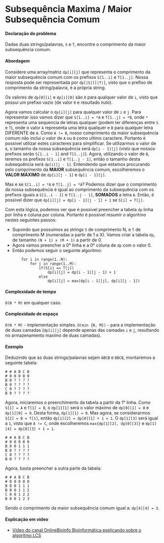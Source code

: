 # Subsequência Maxima / Maior Subsequência Comum

#### Declaração do problema

Dadas duas strings/palavras, `S` e `T`, encontre o comprimento da maior subsequência comum.

#### Abordagem

Considere uma array/matriz `dp[i][j]` que representa o comprimento da maior subsequência comum com os prefixos `S[1..i]` e `T[1..j]`. Nossa resposta pode ser representada por `dp[|S|][|T|]`, visto que o prefixo de comprimento da string/palavra, é a própria string.

Os valores de `dp[0][i]` e `dp[i][0]` são `0` para qualquer valor de `i`, visto que possui um prefixo vazio (de valor `0` e resultado nulo).

Agora vamos calcular o `dp[i][j]` para qualquer valor de `i` e `j`. Para representar isso vamos dizer que `S[1..i] = *A` e `T[1..j] = *B`, onde `*` representa uma sequencia de letras qualquer (podem ter diferenças entre `S` e `T`), onde o valor `A` representa uma letra qualquer e `B` para qualquer letra DIFERENTE de `A`.
Como `A != B`, nosso comprimento da maior subsequência comum não inclui o valor de `A` ou `B` como ultimo caractere. Portanto é possivel utilizar estes caracteres para simplificar.
Se utilizarmos o valor de `A`, o tamanho da nossa subsequência será `dp[i - 1][j]` (visto que nossos prefixos serão `S[1..i - 1]` and `T[1..j]`). Agora, utilizando o valor de `B`, teremos os prefixos `S[1..i]` e `T[1..j - 1]`, então o tamanho desta subsequência será `dp[i][j - 1]`.
Entendendo que estamos procurando pelo comprimento da <b>MAIOR</b> subsequência comum, escolheremos o <b>VALOR MÁXIMO</b> de `dp[i][j - 1]` e `dp[i - 1][j]`.

Mas e se `S[1..i] = *A` e `T[1..j] = *A`? Podemos dizer que o comprimento da nossa subsequência é igual ao comprimento da subsequência com os prefixos iguais a `S[1..i - 1]` e `T[1..j - 1]`, <b>SOMADOS</b> a letra `A`. Então, é possivel dizer que `dp[i][j] = dp[i - 1][j - 1] + 1` se `S[i] = T[j]`.

Com esta lógica, podemos ver que é possivel preencher a tabela `dp` linha por linha e coluna por coluna. Portanto é possivel resumir o algoritmo nestes seguintes passos:

- Supondo que possuimos as strings `S` de comprimento N, e `T` de comprimento M (numeradas a partir de 1 a X). Vamos criar a tabela `dp`, de tamanho `(N + 1) x (M + 1)` a partir de 0.
- Agora vamos preencher a 0° linha e a 0° coluna de `dp` com o valor 0.
- Então podemos seguir o seguinte algoritmo:
    ```
        for i in range(1..N):
            for j in range(1..M):
                if(S[i] == T[j])
                    dp[i][j] = dp[i - 1][j - 1] + 1
                else
                    dp[i][j] = max(dp[i - 1][j], dp[i][j - 1])
    ```

#### Complexidade de tempo

`O(N * M)` em qualquer caso.

#### Complexidade de espaço

`O(N * M)` - implementação simples.
`O(min {N, M})` - para a implementação de duas camadas (`dp[i][j]` depende apenas das camadas `i` e `j`, resultando no armazenamento maximo de duas camadas). 

#### Exemplo

Deduzindo que as duas strings/palavras sejam `ABCB` e `BBCB`, montaremos a seguinte tabela:

```
# # A B C B
# 0 0 0 0 0
B 0 ? ? ? ?
B 0 ? ? ? ?
C 0 ? ? ? ?
B 0 ? ? ? ?
```

Agora, iniciaremos o preenchimento da tabela a partir da 1° linha.
Como `S[1] = A` e `T[1] = B`, o `dp[1][1]` será o valor máximo de `dp[0][1] = 0` e `dp[1][0] = 0`. Desta forma, `dp[1][1] = 0`.
Mas agora, se considerarmos `S[2] = B = T[1]`, então `dp[1][2] = dp[0][1] + 1 = 1`. O `dp[1][3]` será igual a `1`, visto que `A != C`, onde escolheremos `max{dp[1][2], dp[0][3]}` e `dp[1][4] = dp[0][3] + 1 = 1`.

```
# # A B C B
# 0 0 0 0 0
B 0 0 1 1 1
B 0 ? ? ? ?
C 0 ? ? ? ?
B 0 ? ? ? ?
```

Agora, basta preencher a outra parte da tabela:

```
# # A B C B
# 0 0 0 0 0
B 0 0 1 1 1
B 0 0 1 1 2
C 0 0 1 2 2
B 0 0 1 2 3
```

Sendo o comprimento da maior subsequência comum igual a: `dp[4][4] = 3`.

#### Explicação em vídeo

- [Vídeo do canal OnlineBioinfo Bioinformática explicando sobre o algoritmo LCS](https://youtu.be/cX_hFqA8wDI)
